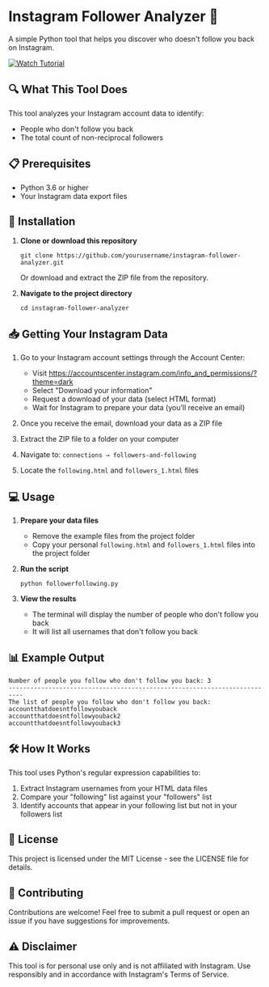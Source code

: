 # Instagram Follower Analyzer 👥

A simple Python tool that helps you discover who doesn't follow you back on Instagram.

[![Watch Tutorial](https://img.shields.io/badge/Watch-Tutorial-red?style=for-the-badge&logo=youtube)](https://youtu.be/ZugkbNARgnU)

## 🔍 What This Tool Does

This tool analyzes your Instagram account data to identify:
- People who don't follow you back
- The total count of non-reciprocal followers

## 📋 Prerequisites

- Python 3.6 or higher
- Your Instagram data export files

## 🚀 Installation

1. **Clone or download this repository**
   ```
   git clone https://github.com/yourusername/instagram-follower-analyzer.git
   ```
   
   Or download and extract the ZIP file from the repository.

2. **Navigate to the project directory**
   ```
   cd instagram-follower-analyzer
   ```

## 📥 Getting Your Instagram Data

1. Go to your Instagram account settings through the Account Center:
   - Visit https://accountscenter.instagram.com/info_and_permissions/?theme=dark
   - Select "Download your information"
   - Request a download of your data (select HTML format)
   - Wait for Instagram to prepare your data (you'll receive an email)

2. Once you receive the email, download your data as a ZIP file

3. Extract the ZIP file to a folder on your computer

4. Navigate to: `connections → followers-and-following`

5. Locate the `following.html` and `followers_1.html` files

## 💻 Usage

1. **Prepare your data files**
   - Remove the example files from the project folder
   - Copy your personal `following.html` and `followers_1.html` files into the project folder

2. **Run the script**
   ```
   python followerfollowing.py
   ```

3. **View the results**
   - The terminal will display the number of people who don't follow you back
   - It will list all usernames that don't follow you back

## 📊 Example Output

```
Number of people you follow who don't follow you back: 3
--------------------------------------------------------------------------
The list of people you follow who don't follow you back:
accountthatdoesntfollowyouback
accountthatdoesntfollowyouback2
accountthatdoesntfollowyouback3
```

## 🛠️ How It Works

This tool uses Python's regular expression capabilities to:
1. Extract Instagram usernames from your HTML data files
2. Compare your "following" list against your "followers" list
3. Identify accounts that appear in your following list but not in your followers list

## 📝 License

This project is licensed under the MIT License - see the LICENSE file for details.

## 🤝 Contributing

Contributions are welcome! Feel free to submit a pull request or open an issue if you have suggestions for improvements.

## ⚠️ Disclaimer

This tool is for personal use only and is not affiliated with Instagram. Use responsibly and in accordance with Instagram's Terms of Service.

